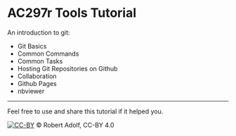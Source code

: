 # AC297r Tools Tutorial

An introduction to git:

 - Git Basics
 - Common Commands
 - Common Tasks
 - Hosting Git Repositories on Github
 - Collaboration
 - Github Pages
 - nbviewer

----

Feel free to use and share this tutorial if it helped you.

[![CC-BY](https://i.creativecommons.org/l/by/4.0/80x15.png)](http://creativecommons.org/licenses/by/4.0/) &copy; Robert Adolf, CC-BY 4.0
